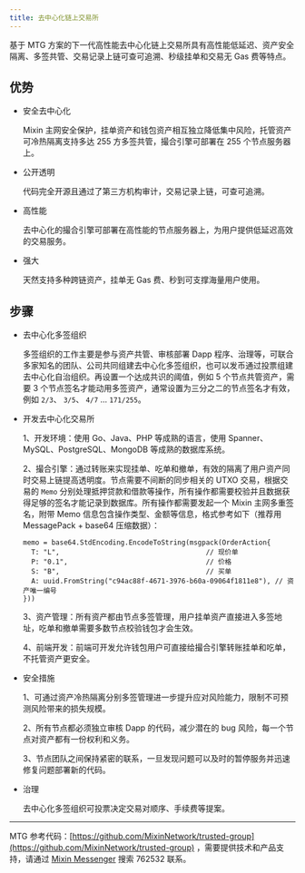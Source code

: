 ```yaml
---
title: 去中心化链上交易所
---
```


基于 MTG 方案的下一代高性能去中心化链上交易所具有高性能低延迟、资产安全隔离、多签共管、交易记录上链可查可追溯、秒级挂单和交易无 Gas 费等特点。

## 优势

- 安全去中心化

  Mixin 主网安全保护，挂单资产和钱包资产相互独立降低集中风险，托管资产可冷热隔离支持多达 255 方多签共管，撮合引擎可部署在 255 个节点服务器上。

- 公开透明

  代码完全开源且通过了第三方机构审计，交易记录上链，可查可追溯。

- 高性能

  去中心化的撮合引擎可部署在高性能的节点服务器上，为用户提供低延迟高效的交易服务。

- 强大

  天然支持多种跨链资产，挂单无 Gas 费、秒到可支撑海量用户使用。

## 步骤

- 去中心化多签组织

  多签组织的工作主要是参与资产共管、审核部署 Dapp 程序、治理等，可联合多家知名的团队、公司共同组建去中心化多签组织，也可以发币通过投票组建去中心化自治组织。再设置一个达成共识的阈值，例如 5 个节点共管资产，需要 3 个节点签名才能动用多签资产，通常设置为三分之二的节点签名才有效，例如 `2/3`、 `3/5`、 `4/7` ... `171/255`。

- 开发去中心化交易所

  1、开发环境：使用 Go、Java、PHP 等成熟的语言，使用 Spanner、MySQL、PostgreSQL、MongoDB 等成熟的数据库系统。

  2、撮合引擎：通过转账来实现挂单、吃单和撤单，有效的隔离了用户资产同时交易上链提高透明度。节点需要不间断的同步相关的 UTXO 交易，根据交易的 `Memo` 分别处理抵押贷款和借款等操作，所有操作都需要校验并且数据获得足够的签名才能记录到数据库。所有操作都需要发起一个 Mixin 主网多重签名，附带 Memo 信息包含操作类型、金额等信息，格式参考如下（推荐用 MessagePack + base64 压缩数据）：

  ```golang
  memo = base64.StdEncoding.EncodeToString(msgpack(OrderAction{
    T: "L",                                    // 现价单
    P: "0.1",                                  // 价格
    S: "B",                                    // 买单
    A: uuid.FromString("c94ac88f-4671-3976-b60a-09064f1811e8"), // 资产唯一编号
  }))
  ```

  3、资产管理：所有资产都由节点多签管理，用户挂单资产直接进入多签地址，吃单和撤单需要多数节点校验钱包才会生效。

  4、前端开发：前端可开发允许钱包用户可直接给撮合引擎转账挂单和吃单，不托管资产更安全。

- 安全措施

  1、可通过资产冷热隔离分别多签管理进一步提升应对风险能力，限制不可预测风险带来的损失规模。

  2、所有节点都必须独立审核 Dapp 的代码，减少潜在的 bug 风险，每一个节点对资产都有一份权利和义务。

  3、节点团队之间保持紧密的联系，一旦发现问题可以及时的暂停服务并迅速修复问题部署新的代码。

- 治理

  去中心化多签组织可投票决定交易对顺序、手续费等提案。

---

MTG 参考代码：[https://github.com/MixinNetwork/trusted-group](https://github.com/MixinNetwork/trusted-group) ，需要提供技术和产品支持，请通过 [Mixin Messenger](https://w3c.group/c/1609251387450619) 搜索 762532 联系。
